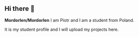 ## Hi there 👋


**Mordorlen/Mordorlen** I am Piotr and I am a student from Poland.

It is my student profile and I will upload my projects here.


